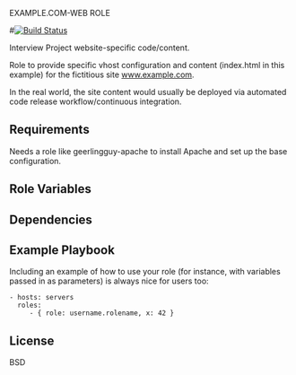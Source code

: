 EXAMPLE.COM-WEB ROLE

#[![Build Status](https://travis-ci.org/cleppo/example.com-web-demo.svg?branch=master)](https://travis-ci.org/cleppo/example.com-web-demo)

Interview Project website-specific code/content.

Role to provide specific vhost configuration and content (index.html in this example) for the fictitious site www.example.com.  

In the real world, the site content would usually be deployed via automated code release workflow/continuous integration.

Requirements
------------

Needs a role like geerlingguy-apache to install Apache and set up the base configuration.

Role Variables
--------------

Dependencies
------------

Example Playbook
----------------

Including an example of how to use your role (for instance, with variables passed in as parameters) is always nice for users too:

    - hosts: servers
      roles:
         - { role: username.rolename, x: 42 }

License
-------

BSD

